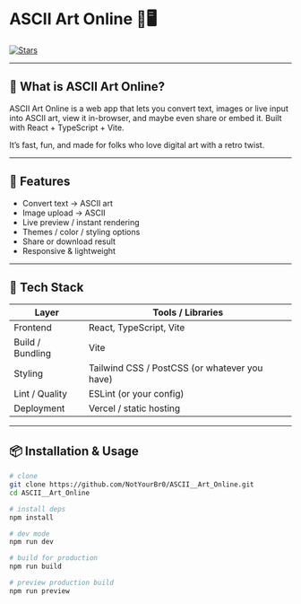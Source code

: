 # ASCII Art Online 🎨🖥️


[![Stars](https://img.shields.io/github/stars/NotYourBr0/ASCII__Art_Online?style=social)](https://github.com/NotYourBr0/ASCII__Art_Online/stargazers)

---

## 🚀 What is ASCII Art Online?

ASCII Art Online is a web app that lets you convert text, images or live input into ASCII art, view it in-browser, and maybe even share or embed it. Built with React + TypeScript + Vite.  

It’s fast, fun, and made for folks who love digital art with a retro twist.

---

## 🎯 Features

- Convert text → ASCII art  
- Image upload → ASCII  
- Live preview / instant rendering  
- Themes / color / styling options  
- Share or download result  
- Responsive & lightweight  

---

## 🧩 Tech Stack

| Layer | Tools / Libraries |
|---|---|
| Frontend | React, TypeScript, Vite |
| Build / Bundling | Vite |
| Styling | Tailwind CSS / PostCSS (or whatever you have) |
| Lint / Quality | ESLint (or your config) |
| Deployment | Vercel / static hosting |

---

## 📦 Installation & Usage

```bash
# clone
git clone https://github.com/NotYourBr0/ASCII__Art_Online.git
cd ASCII__Art_Online

# install deps
npm install

# dev mode
npm run dev

# build for production
npm run build

# preview production build
npm run preview
